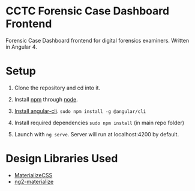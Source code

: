 # CCTC Forensic Case Dashboard Frontend

Forensic Case Dashboard frontend for digital forensics examiners. Written in Angular 4.

# Setup

1. Clone the repository and cd into it.

2. Install [npm](https://www.npmjs.com/package/npm) through [node](https://nodejs.org/en/).

3. [Install angular-cli](https://cli.angular.io/). `sudo npm install -g @angular/cli`
       
4. Install required dependencies
       `sudo npm install` (in main repo folder)

5. Launch with `ng serve`. Server will run at localhost:4200 by default.

# Design Libraries Used
* [MaterializeCSS](http://materializecss.com/)
* [ng2-materialize](https://sherweb.github.io/ng2-materialize/button/)



